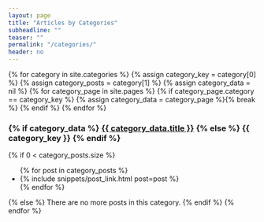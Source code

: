 ```yaml
---
layout: page
title: "Articles by Categories"
subheadline: ""
teaser: ""
permalink: "/categories/"
header: no
---
```

{% for category in site.categories %}
{% assign category_key = category[0] %}
{% assign category_posts = category[1] %}
{% assign category_data = nil %}
{% for category_page in site.pages %}
{% if category_page.category == category_key %}
{% assign category_data = category_page %}{% break %}
{% endif %}
{% endfor %}
<h3 id="{{ category_key }}">
{% if category_data %}
<a href="{{ site.baseurl }}/blog/category/{{ category_key }}/" class="icon-alias-category">{{ category_data.title }}</a>
{% else %}
{{ category_key }}
{% endif %}
</h3>
{% if 0 < category_posts.size %}
<ul>
{% for post in category_posts %}
<li>{% include snippets/post_link.html post=post %}</li>
{% endfor %}
</ul>
{% else %}
There are no more posts in this category.
{% endif %}
{% endfor %}
